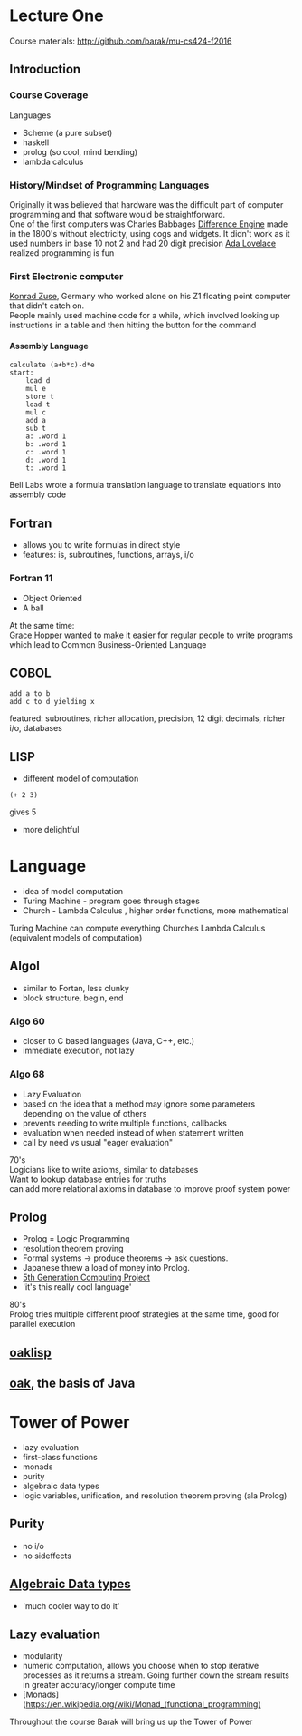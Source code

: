 # Lecture One

Course materials: http://github.com/barak/mu-cs424-f2016

## Introduction

### Course Coverage

Languages
* Scheme (a pure subset)
* haskell
* prolog (so cool, mind bending)
* lambda calculus

### History/Mindset of Programming Languages

Originally it was believed that hardware was the difficult part of computer programming and that software would be straightforward.  
One of the first computers was Charles Babbages [Difference Engine](http://www.computerhistory.org/babbage/engines/) made in the 1800's without electricity, using cogs and widgets. It didn't work as it used numbers in base 10 not 2 and had 20 digit precision
[Ada Lovelace](https://en.wikipedia.org/wiki/Ada_Lovelace) realized programming is fun

### First Electronic computer
[Konrad Zuse](https://en.wikipedia.org/wiki/Konrad_Zuse), Germany who worked alone on his Z1 floating point computer that didn't catch on.  
People mainly used machine code for a while, which involved looking up instructions in a table and then hitting the button for the command  
#### Assembly Language
````
calculate (a+b*c)-d*e
start:
    load d  
    mul e  
    store t  
    load t  
    mul c  
    add a  
    sub t  
    a: .word 1  
    b: .word 1  
    c: .word 1  
    d: .word 1  
    t: .word 1  
````

Bell Labs wrote a formula translation language to translate equations into assembly code  

## Fortran
* allows you to write formulas in direct style
* features: is, subroutines, functions, arrays, i/o

### Fortran 11
* Object Oriented
* A ball

At the same time:  
[Grace Hopper](https://en.wikipedia.org/wiki/Grace_Hopper) wanted to make it easier for regular people to write programs which lead to Common Business-Oriented Language  

## COBOL
````
add a to b
add c to d yielding x
````
featured: subroutines, richer allocation, precision, 12 digit decimals, richer i/o, databases  

## LISP
* different model of computation
````
(+ 2 3)
````
gives 5
* more delightful

# Language
* idea of model computation
* Turing Machine - program goes through stages
* Church - Lambda Calculus , higher order functions, more mathematical  

Turing Machine can compute everything Churches Lambda Calculus (equivalent models of computation)

## Algol
* similar to Fortan, less clunky
* block structure, begin, end

### Algo 60
* closer to C based languages (Java, C++, etc.)
* immediate execution, not lazy

### Algo 68
* Lazy Evaluation
* based on the idea that a method may ignore some parameters depending on the value of others
* prevents needing to write multiple functions, callbacks
* evaluation when needed instead of when statement written
* call by need vs usual "eager evaluation"

70's  
Logicians like to write axioms, similar to databases  
Want to lookup database entries for truths  
can add more relational axioms in database to improve proof system power  

## Prolog
* Prolog = Logic Programming
* resolution theorem proving
* Formal systems -> produce theorems -> ask questions.
* Japanese threw a load of money into Prolog.
* [5th Generation Computing Project](https://en.wikipedia.org/wiki/Fifth_generation_computer)
* 'it's this really cool language'

80's  
Prolog tries multiple different proof strategies at the same time, good for parallel execution  

## [oaklisp](https://github.com/barak/oaklisp)

## <a href="https://en.wikipedia.org/wiki/Oak_(programming_language)"> oak</a>, the basis of Java

# Tower of Power
* lazy evaluation
* first-class functions
* monads
* purity
* algebraic data types
* logic variables, unification, and resolution theorem proving (ala Prolog)


## Purity
* no i/o
* no sideffects

## [Algebraic Data types](https://en.wikipedia.org/wiki/Algebraic_data_type)
* 'much cooler way to do it'

## Lazy evaluation
* modularity
* numeric computation, allows you choose when to stop iterative processes as it returns a stream. Going further down the stream results in greater accuracy/longer compute time
* [Monads](https://en.wikipedia.org/wiki/Monad_(functional_programming)

Throughout the course Barak will bring us up the Tower of Power
